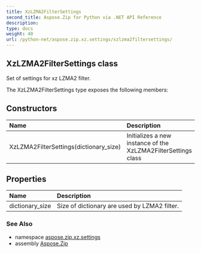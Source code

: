 ```yaml
---
title: XzLZMA2FilterSettings
second_title: Aspose.Zip for Python via .NET API Reference
description: 
type: docs
weight: 40
url: /python-net/aspose.zip.xz.settings/xzlzma2filtersettings/
---
```


## XzLZMA2FilterSettings class

Set of settings for xz LZMA2 filter.

The XzLZMA2FilterSettings type exposes the following members:
## Constructors
| Name | Description |
| :- | :- |
|XzLZMA2FilterSettings(dictionary_size)|Initializes a new instance of the XzLZMA2FilterSettings class|
## Properties
| Name | Description |
| :- | :- |
|dictionary_size|Size of dictionary are used by LZMA2 filter.|

### See Also

* namespace [aspose.zip.xz.settings](/zip/python-net/aspose.zip.xz.settings/)
* assembly [Aspose.Zip](/zip/python-net/)

